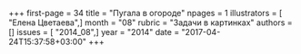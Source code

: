 +++
first-page = 34
title = "Пугала в огороде"
npages = 1
illustrators = [ "Елена Цветаева",]
month = "08"
rubric = "Задачи в картинках"
authors = []
issues = [ "2014_08",]
year = "2014"
date = "2017-04-24T15:37:58+03:00"
+++
